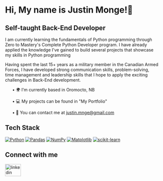 ### <h1> Hi, My name is Justin Monge!👋 </h1>

<h2> Self-taught Back-End Developer </h2>

<p> I am currently learning the fundamentals of Python programming through Zero to Mastery's Complete Python Developer program. I have already applied the knowledge I've gained to build several projects that showcase my skills in Python programming</p>

<p> Having spent the last 15+ years as a military member in the Canadian Armed Forces, I have developed strong communication skills, problem-solving, time management and leadership skills that I hope to apply the exciting challenges in Back-End development.</p>

<ul>&#8226; &#127757; I'm currently based in Oromocto, NB</ul>
<ul>&#8226; &#128187; My projects can be found in "My Portfolio" </ul>
<ul>&#8226; &#128231; You can contact me at <a href="mailto:justin.mnge@gmail.com">justin.mnge@gmail.com</a></ul>

<h2> Tech Stack </h2>
<a href="https://www.python.org/" rel="nofollow"><img src="https://camo.githubusercontent.com/0562f16a4ae7e35dae6087bf8b7805fb7e664a9e7e20ae6d163d94e56b94f32d/68747470733a2f2f696d672e736869656c64732e696f2f62616467652f707974686f6e2d3336373041303f7374796c653d666f722d7468652d6261646765266c6f676f3d707974686f6e266c6f676f436f6c6f723d666664643534" alt="Python" data-canonical-src="https://img.shields.io/badge/python-3670A0?style=for-the-badge&amp;logo=python&amp;logoColor=ffdd54" style="max-width: 100%;"></a> 
<a href="https://pandas.pydata.org/" rel="nofollow"><img src="https://camo.githubusercontent.com/05cab52d05663cecbe47a23ca71075ba81b9080dd50561d0f76eb46e902cfef8/68747470733a2f2f696d672e736869656c64732e696f2f62616467652f70616e6461732d2532333135303435382e7376673f7374796c653d666f722d7468652d6261646765266c6f676f3d70616e646173266c6f676f436f6c6f723d7768697465" alt="Pandas" data-canonical-src="https://img.shields.io/badge/pandas-%23150458.svg?style=for-the-badge&amp;logo=pandas&amp;logoColor=white" style="max-width: 100%;"></a> <a href="https://numpy.org/" rel="nofollow"> <img src="https://camo.githubusercontent.com/6631ab3e404c95feff2366126736bf6b3759e4be11357ea07405a3527b9a3138/68747470733a2f2f696d672e736869656c64732e696f2f62616467652f6e756d70792d2532333031333234332e7376673f7374796c653d666f722d7468652d6261646765266c6f676f3d6e756d7079266c6f676f436f6c6f723d7768697465" alt="NumPy" data-canonical-src="https://img.shields.io/badge/numpy-%23013243.svg?style=for-the-badge&amp;logo=numpy&amp;logoColor=white" style="max-width: 100%;"></a> <a href="https://matplotlib.org/" rel="nofollow"><img src="https://camo.githubusercontent.com/9e175adcb5e76a230ffd53ed1e78034277d31171b77358865b2be148d0b523d3/68747470733a2f2f696d672e736869656c64732e696f2f62616467652f4d6174706c6f746c69622d2532336666666666662e7376673f7374796c653d666f722d7468652d6261646765266c6f676f3d4d6174706c6f746c6962266c6f676f436f6c6f723d626c61636b" alt="Matplotlib" data-canonical-src="https://img.shields.io/badge/Matplotlib-%23ffffff.svg?style=for-the-badge&amp;logo=Matplotlib&amp;logoColor=black" style="max-width: 100%;"></a> <a href="https://scikit-learn.org/stable/" rel="nofollow"><img src="https://camo.githubusercontent.com/d7eb681a1d19819ff9caeee4e3b0b1748da0b97af47e2084ca3d5e8302aec8a9/68747470733a2f2f696d672e736869656c64732e696f2f62616467652f7363696b69742d2d6c6561726e2d2532334637393331452e7376673f7374796c653d666f722d7468652d6261646765266c6f676f3d7363696b69742d6c6561726e266c6f676f436f6c6f723d7768697465" alt="scikit-learn" data-canonical-src="https://img.shields.io/badge/scikit--learn-%23F7931E.svg?style=for-the-badge&amp;logo=scikit-learn&amp;logoColor=white" style="max-width: 100%;"></a>

<h2>Connect with me</h2>
<a href="https://www.linkedin.com/in/justin-monge-cd-942a032b9/" rel="nofollow">
    <img src="https://raw.githubusercontent.com/maurodesouza/profile-readme-generator/master/src/assets/icons/social/linkedin/default.svg" width="52" height="40" alt="linkedin logo" style="max-width: 100%;">
  </a>

<!--
**justinmnge/justinmnge** is a ✨ _special_ ✨ repository because its `README.md` (this file) appears on your GitHub profile.

Here are some ideas to get you started:

- 🔭 I’m currently working on ...
- 🌱 I’m currently learning ...
- 👯 I’m looking to collaborate on ...
- 🤔 I’m looking for help with ...
- 💬 Ask me about ...
- 📫 How to reach me: ...
- 😄 Pronouns: ...
- ⚡ Fun fact: ...
-->

